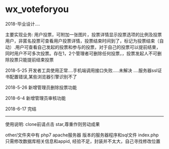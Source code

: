 # wx_voteforyou
2018-毕业设计....

主要实现业务:
   用户投票，可附加一张图片，投票详情显示投票选项的比例及投票用户，非匿名投票可查看用户投票详情，投票结束时间到了，标记为投票结束（自动）.用户可查看自己发起的投票和参与的投票，对于自己的投票可以提前结束，同时用户不可多次投票。存在1，2个管理者可删除任何投票，，投票发起人不可删除投票只能提前结束投票

2018-5-25 开发者工具使用正常....手机端调用接口失败.....未解决  ....服务器ssl证书配置错误,某些浏览器引擎识别不了

2018-5-26 新增管理员删除投票功能

2018-6-4 新增管理员审核功能

2018-6-17 完结

---------------------------------------------------------------------------------------------------------------------------

使用说明:
  clone前请点击 star,尊重作则劳动成果
  
  other/文件夹中有 php7 apache服务器 版本的服务器程序和sql文件
  index.php 只需修改数据库相关信息和appid, 经验不足，封装并不太大，自己寻找修改位置
  
